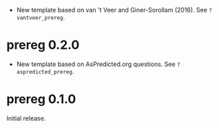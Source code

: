 - New template based on van 't Veer and Giner-Sorollam (2016). See `?vantveer_prereg`.

# prereg 0.2.0

- New template based on AsPredicted.org questions. See `?aspredicted_prereg`.

# prereg 0.1.0

Initial release.